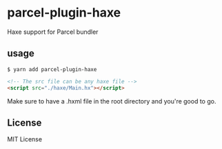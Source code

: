 # parcel-plugin-haxe
Haxe support for Parcel bundler

## usage
```
$ yarn add parcel-plugin-haxe
```
``` html
<!-- The src file can be any haxe file -->
<script src="./haxe/Main.hx"></script>
```
Make sure to have a .hxml file in the root directory and you're good to go.


## License
MIT License
